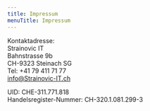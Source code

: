 ```yaml
---
title: Impressum
menuTitle: Impressum
---
```


Kontaktadresse:  
Strainovic IT  
Bahnstrasse 9b  
CH-9323 Steinach SG  
Tel: +41 79 411 71 77  
info@Strainovic-IT.ch  

UID: CHE-311.771.818  
Handelsregister-Nummer: CH-320.1.081.299-3  